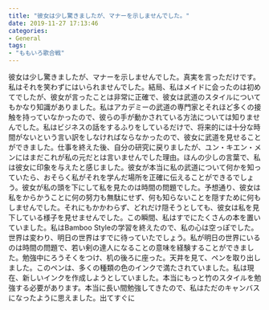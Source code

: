 ```yaml
---
title: "彼女は少し驚きましたが、マナーを示しませんでした。"
date: 2019-11-27 17:13:46
categories:
- General
tags:
- "ももいろ歌合戦"
---
```


彼女は少し驚きましたが、マナーを示しませんでした。真実を言っただけです。私はそれを笑わずにはいられませんでした。結局、私はメイドに会ったのは初めてでしたが、彼女が言ったことは非常に正確で、彼女は武道のスタイルについてもかなり知識がありました。私はアカデミーの武道の専門家とそれほど多くの接触を持っていなかったので、彼らの手が動かされている方法については知りませんでした。私はビジネスの話をするふりをしているだけで、将来的には十分な時間がないという言い訳をしなければならなかったので、彼女に武道を見せることができました。仕事を終えた後、自分の研究に戻りましたが、ユン・キエン・メンにはまだこれが私の元だとは言いませんでした理由。ほんの少しの言葉で、私は彼女に印象を与えたと感じました。彼女が本当に私の武道について何かを知っていたら、おそらく私がそれを学んだ場所を正確に伝えることができるでしょう。彼女が私の頭を下にして私を見たのは時間の問題でした。予想通り、彼女は私をからかうことに何の努力も無駄にせず、何も知らないことを隠すために何もしませんでした。それにもかかわらず、どれだけ隠そうとしても、彼女は私を見下している様子を見せませんでした。この瞬間、私はすでにたくさんの本を置いていました。私はBamboo Styleの学習を終えたので、私の心は空っぽでした。世界は変わり、明日の世界はすでに待っていたでしょう。私が明日の世界にいるのは時間の問題で、若い剣の達人になることの意味を経験することができました。勉強中にろうそくをつけ、机の後ろに座った。天井を見て、ペンを取り出しました。このペンは、多くの種類の色のインクで満たされていました。私は現在、新しいインクを作成しようとしていました。本当にもっと竹のスタイルを勉強する必要があります。本当に長い間勉強してきたので、私はただのキャンバスになったように思えました。出てすぐに
